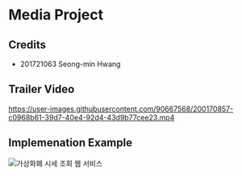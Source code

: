 # Media Project

## Credits
- 201721063 Seong-min Hwang

## Trailer Video
https://user-images.githubusercontent.com/90667568/200170857-c0968b61-39d7-40e4-92d4-43d9b77cee23.mp4

## Implemenation Example
![가상화폐 시세 조회 웹 서비스](https://user-images.githubusercontent.com/90667568/200170836-3ddb66f3-07bd-4410-844d-072dabb3fa87.jpg)
